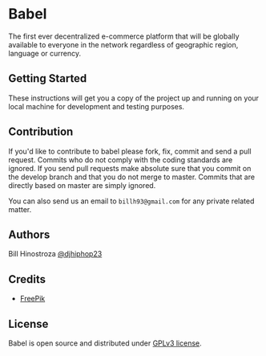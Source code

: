 # Babel
The first ever decentralized e-commerce platform that will be globally available to everyone in the network regardless of geographic region, language or currency.

## Getting Started
These instructions will get you a copy of the project up and running on your local machine for development and testing purposes.

## Contribution
If you'd like to contribute to babel please fork, fix, commit and send a pull request. Commits who do not comply with the coding standards are ignored. If you send pull requests make absolute sure that you commit on the develop branch and that you do not merge to master. Commits that are directly based on master are simply ignored.

You can also send us an email to `billh93@gmail.com` for any private related matter.

## Authors
Bill Hinostroza [@djhiphop23](https://twitter.com/djhiphop23)

## Credits
* [FreePik](http://www.freepik.com)

## License
Babel is open source and distributed under [GPLv3 license](https://github.com/billh93/babel/LICENSE.txt).
